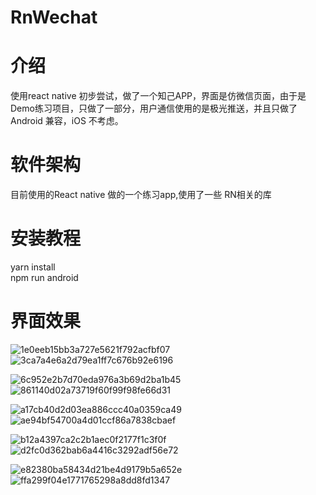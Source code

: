 # RnWechat
# 介绍
使用react native 初步尝试，做了一个知己APP，界面是仿微信页面，由于是Demo练习项目，只做了一部分，用户通信使用的是极光推送，并且只做了Android 兼容，iOS 不考虑。

# 软件架构
目前使用的React native 做的一个练习app,使用了一些 RN相关的库

# 安装教程

yarn install <br/>
npm run android

# 界面效果
![1e0eeb15bb3a727e5621f792acfbf07](https://user-images.githubusercontent.com/38202126/127726324-e200769b-46df-493f-b476-8be36f12924f.png)
![3ca7a4e6a2d79ea1ff7c676b92e6196](https://user-images.githubusercontent.com/38202126/127726334-67d11ed2-61f8-4894-9cfb-6986a5c02ee1.png)

![6c952e2b7d70eda976a3b69d2ba1b45](https://user-images.githubusercontent.com/38202126/127726338-009be2b0-e67e-4f5e-9773-e282dc471112.png)
![861140d02a73719f60f99f98fe66d31](https://user-images.githubusercontent.com/38202126/127726340-0336ffae-e218-4661-93fd-d3890be285b2.png)

![a17cb40d2d03ea886ccc40a0359ca49](https://user-images.githubusercontent.com/38202126/127726343-d964622e-fbd4-4eca-b89d-7778712754c2.png)
![ae94bf54700a4d01ccf86a7838cbaef](https://user-images.githubusercontent.com/38202126/127726347-fa2f8641-af9f-49c9-aa3d-2bc6a4a2cf18.png)

![b12a4397ca2c2b1aec0f2177f1c3f0f](https://user-images.githubusercontent.com/38202126/127726348-a0bb1048-1e56-4765-8d58-0349afa3b98b.png)
![d2fc0d362bab6a4416c3292adf56e72](https://user-images.githubusercontent.com/38202126/127726349-f39603d9-3cd7-49d0-ae32-a6e04dd9983d.png)

![e82380ba58434d21be4d9179b5a652e](https://user-images.githubusercontent.com/38202126/127726351-e225ea72-d97b-4fdf-9f16-088ff5423ef7.png)
![ffa299f04e1771765298a8dd8fd1347](https://user-images.githubusercontent.com/38202126/127726353-82e6694e-ae81-46e9-9cdf-de91bbc976c6.png)
